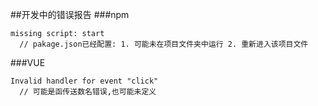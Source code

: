 ##开发中的错误报告
###npm
```
missing script: start
  // pakage.json已经配置: 1. 可能未在项目文件夹中运行 2. 重新进入该项目文件    
```
###VUE
```
Invalid handler for event "click"
  // 可能是函传送数名错误,也可能未定义
```